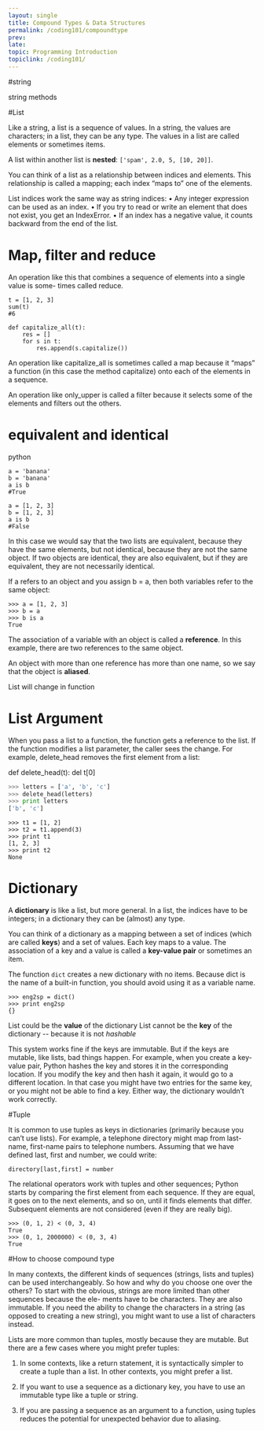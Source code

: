 ```yaml
---
layout: single
title: Compound Types & Data Structures
permalink: /coding101/compoundtype
prev: 
late: 
topic: Programming Introduction
topiclink: /coding101/
---
```


#string

string methods

#List

Like a string, a list is a sequence of values. In a string, the values are characters; in a list, they can be any type. The values in a list are called elements or sometimes items.

A list within another list is **nested**: `['spam', 2.0, 5, [10, 20]]`.

You can think of a list as a relationship between indices and elements. This relationship is called a mapping; each index “maps to” one of the elements. 

List indices work the same way as string indices:
• Any integer expression can be used as an index.
• If you try to read or write an element that does not exist, you get an IndexError. • If an index has a negative value, it counts backward from the end of the list.


# Map, filter and reduce
An operation like this that combines a sequence of elements into a single value is some- times called reduce.

```
t = [1, 2, 3]
sum(t)
#6
```


```
def capitalize_all(t):
    res = []
    for s in t:
        res.append(s.capitalize())
```

An operation like capitalize_all is sometimes called a map because it “maps” a function (in this case the method capitalize) onto each of the elements in a sequence.

An operation like only_upper is called a filter because it selects some of the elements and filters out the others.


# equivalent and identical

python
```
a = 'banana'
b = 'banana'
a is b
#True

a = [1, 2, 3]
b = [1, 2, 3]
a is b
#False
```

In this case we would say that the two lists are equivalent, because they have the same elements, but not identical, because they are not the same object. If two objects are identical, they are also equivalent, but if they are equivalent, they are not necessarily identical.

If a refers to an object and you assign b = a, then both variables refer to the same object:
```
>>> a = [1, 2, 3]
>>> b = a
>>> b is a
True
```

The association of a variable with an object is called a **reference**. In this example, there are two references to the same object.

An object with more than one reference has more than one name, so we say that the object is **aliased**.


List will change in function

# List Argument

When you pass a list to a function, the function gets a reference to the list. If the function modifies a list parameter, the caller sees the change. For example, delete_head removes the first element from a list:


def delete_head(t):
    del t[0]

```python
>>> letters = ['a', 'b', 'c']
>>> delete_head(letters)
>>> print letters
['b', 'c']
```

```
>>> t1 = [1, 2]
>>> t2 = t1.append(3)
>>> print t1
[1, 2, 3]
>>> print t2
None
```

# Dictionary 

A **dictionary** is like a list, but more general. In a list, the indices have to be integers; in a dictionary they can be (almost) any type.

You can think of a dictionary as a mapping between a set of indices (which are called **keys**) and a set of values. Each key maps to a value. The association of a key and a value is called a **key-value pair** or sometimes an item.


The function `dict` creates a new dictionary with no items. Because dict is the name of a built-in function, you should avoid using it as a variable name.

```
>>> eng2sp = dict()
>>> print eng2sp
{}
```

List could be the **value** of the dictionary
List cannot be the **key** of the dictionary -- because it is not *hashable*

This system works fine if the keys are immutable. But if the keys are mutable, like lists, bad things happen. For example, when you create a key-value pair, Python hashes the key and stores it in the corresponding location. If you modify the key and then hash it again, it would go to a different location. In that case you might have two entries for the same key, or you might not be able to find a key. Either way, the dictionary wouldn’t work correctly.


#Tuple

It is common to use tuples as keys in dictionaries (primarily because you can’t use lists). For example, a telephone directory might map from last-name, first-name pairs to telephone numbers. Assuming that we have defined last, first and number, we could write:

`directory[last,first] = number`

The relational operators work with tuples and other sequences; Python starts by comparing the first element from each sequence. If they are equal, it goes on to the next elements, and so on, until it finds elements that differ. Subsequent elements are not considered (even if they are really big).

```
>>> (0, 1, 2) < (0, 3, 4)
True
>>> (0, 1, 2000000) < (0, 3, 4)
True
```

#How to choose compound type

In many contexts, the different kinds of sequences (strings, lists and tuples) can be used interchangeably. So how and why do you choose one over the others?
To start with the obvious, strings are more limited than other sequences because the ele- ments have to be characters. They are also immutable. If you need the ability to change the characters in a string (as opposed to creating a new string), you might want to use a list of characters instead.

Lists are more common than tuples, mostly because they are mutable. But there are a few cases where you might prefer tuples:

1. In some contexts, like a return statement, it is syntactically simpler to create a tuple than a list. In other contexts, you might prefer a list.

2. If you want to use a sequence as a dictionary key, you have to use an immutable type like a tuple or string.

3. If you are passing a sequence as an argument to a function, using tuples reduces the potential for unexpected behavior due to aliasing.


